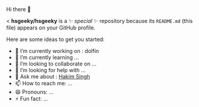  Hi there 👋

<
**hsgeeky/hsgeeky** is a ✨ _special_ ✨ repository because its `README.md` (this file) appears on your GitHub profile.

Here are some ideas to get you started:
- 🔭 I’m currently working on : dolfin
- 🌱 I’m currently learning ...
- 👯 I’m looking to collaborate on ...
- 🤔 I’m looking for help with ...
- 💬 Ask me about : [Hakim Singh](https://github.com/hsgeeky)
- 📫 How to reach me: ...
- 😄 Pronouns: ...
- ⚡ Fun fact: ...
>
